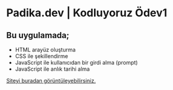# Padika.dev | Kodluyoruz Ödev1

## Bu uygulamada;

- HTML arayüz oluşturma
- CSS ile şekillendirme
- JavaScript ile kullanıcıdan bir girdi alma (prompt)
- JavaScript ile anlık tarihi alma


[Siteyi buradan görüntüleyebilirsiniz.](https://kodluyoruzodev1.web.app)



